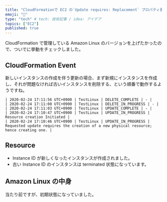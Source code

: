 ```yaml
---
title: "CloudFormationで EC2 の`Update requires: Replacement` プロパティ更新時の挙動"
emoji: "🔖"
type: "tech" # tech: 技術記事 / idea: アイデア
topics: ["EC2"]
published: true
---
```


CloudFormation で管理している Amazon Linux のバージョンを上げたかったので、ついでに挙動をチェックしました。

## CloudFormation Event

新しいインスタンスの作成を伴う更新の場合、まず新規にインスタンスを作成し、それが問題なければ古いインスタンスを削除する、という順番で動作するようですね。

```log
| 2020-02-24 17:11:56 UTC+0900 | TestLinux | DELETE_COMPLETE | - |
| 2020-02-24 17:11:08 UTC+0900 | TestLinux | DELETE_IN_PROGRESS | - |
| 2020-02-24 17:11:03 UTC+0900 | TestLinux | UPDATE_COMPLETE | - |
| 2020-02-24 17:10:47 UTC+0900 | TestLinux | UPDATE_IN_PROGRESS | Resource creation Initiated |
| 2020-02-24 17:10:46 UTC+0900 | TestLinux | UPDATE_IN_PROGRESS | Requested update requires the creation of a new physical resource; hence creating one. |
```

## Resource

- Instance ID が新しくなったインスタンスが作成されました。
- 古い Instance ID のインスタンスは terminated 状態になっています。

## Amazon Linux の中身

当たり前ですが、初期状態になっていました。
